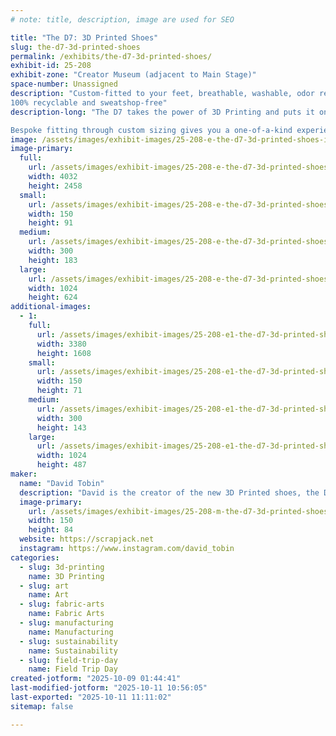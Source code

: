 ```yaml
---
# note: title, description, image are used for SEO

title: "The D7: 3D Printed Shoes"
slug: the-d7-3d-printed-shoes
permalink: /exhibits/the-d7-3d-printed-shoes/
exhibit-id: 25-208
exhibit-zone: "Creator Museum (adjacent to Main Stage)"
space-number: Unassigned
description: "Custom-fitted to your feet, breathable, washable, odor resistant
100% recyclable and sweatshop-free"
description-long: "The D7 takes the power of 3D Printing and puts it on the inside, while giving you a look that is as classic as it is cool. Designed by David Tobin and printed by Zellerfeld, this shoe is as functional as it is fashionable. Mesh design allows airflow into the shoe, circulating air and giving you durable design to handle anything that comes your way. 

Bespoke fitting through custom sizing gives you a one-of-a-kind experience that keeps your feet comfortable all day long. And when you need to clean up your D7’s, just throw them in the wash with the rest of your clothes and pull them out after the spin cycle and get back to jammin’ on your day!"
image: /assets/images/exhibit-images/25-208-e-the-d7-3d-printed-shoes-img-3391-copy-624-300x183.jpg
image-primary: 
  full:
    url: /assets/images/exhibit-images/25-208-e-the-d7-3d-printed-shoes-img-3391-copy-624-full.jpg
    width: 4032
    height: 2458
  small:
    url: /assets/images/exhibit-images/25-208-e-the-d7-3d-printed-shoes-img-3391-copy-624-150x91.jpg
    width: 150
    height: 91
  medium:
    url: /assets/images/exhibit-images/25-208-e-the-d7-3d-printed-shoes-img-3391-copy-624-300x183.jpg
    width: 300
    height: 183
  large:
    url: /assets/images/exhibit-images/25-208-e-the-d7-3d-printed-shoes-img-3391-copy-624-1024x624.jpg
    width: 1024
    height: 624
additional-images: 
  - 1:
    full:
      url: /assets/images/exhibit-images/25-208-e1-the-d7-3d-printed-shoes-screenshot-2025-10-08-at-10-25-11-pm-full.png
      width: 3380
      height: 1608
    small:
      url: /assets/images/exhibit-images/25-208-e1-the-d7-3d-printed-shoes-screenshot-2025-10-08-at-10-25-11-pm-150x71.png
      width: 150
      height: 71
    medium:
      url: /assets/images/exhibit-images/25-208-e1-the-d7-3d-printed-shoes-screenshot-2025-10-08-at-10-25-11-pm-300x143.png
      width: 300
      height: 143
    large:
      url: /assets/images/exhibit-images/25-208-e1-the-d7-3d-printed-shoes-screenshot-2025-10-08-at-10-25-11-pm-1024x487.png
      width: 1024
      height: 487
maker: 
  name: "David Tobin"
  description: "David is the creator of the new 3D Printed shoes, the D7. He designed it and printed with Zellerfeld. He is also the creator of the app Audiojack and the Executive Producer of the show 3D Printing Nerd."
  image-primary:
    url: /assets/images/exhibit-images/25-208-m-the-d7-3d-printed-shoes-screenshot-2025-09-26-at-2-20-27-pm-copy-300x167.jpg
    width: 150
    height: 84
  website: https://scrapjack.net
  instagram: https://www.instagram.com/david_tobin
categories: 
  - slug: 3d-printing
    name: 3D Printing
  - slug: art
    name: Art
  - slug: fabric-arts
    name: Fabric Arts
  - slug: manufacturing
    name: Manufacturing
  - slug: sustainability
    name: Sustainability
  - slug: field-trip-day
    name: Field Trip Day
created-jotform: "2025-10-09 01:44:41"
last-modified-jotform: "2025-10-11 10:56:05"
last-exported: "2025-10-11 11:11:02"
sitemap: false

---
```

